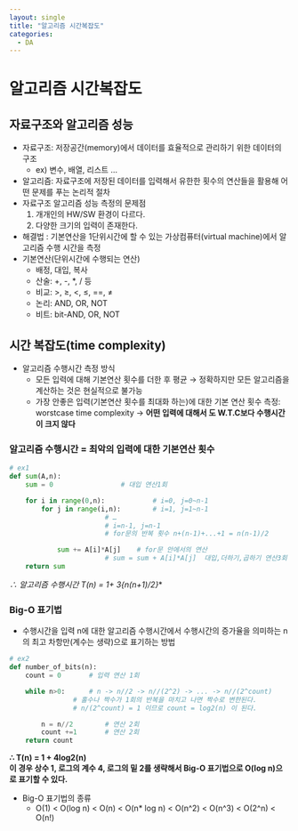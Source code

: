 ```yaml
---
layout: single
title: "알고리즘 시간복잡도"
categories: 
  - DA
---
```


# 알고리즘 시간복잡도

## 자료구조와 알고리즘 성능

- 자료구조: 저장공간(memory)에서 데이터를 효율적으로 관리하기 위한 데이터의 구조
    - ex) 변수, 배열, 리스트 …
- 알고리즘: 자료구조에 저장된 데이터를 입력해서 유한한 횟수의 연산들을 활용해 어떤 문제를 푸는 논리적 절차
- 자료구조 알고리즘 성능 측정의 문제점
    1. 개개인의 HW/SW 환경이 다르다.
    2. 다양한 크기의 입력이 존재한다.
- 해결법 : 기본연산을 1단위시간에 할 수 있는 가상컴퓨터(virtual machine)에서 알고리즘 수행 시간을 측정
- 기본연산(단위시간에 수행되는 연산)
    - 배정, 대입, 복사
    - 산술: +, -, *, / 등
    - 비교: >, ≥, <, ≤, ==, ≠
    - 논리: AND, OR, NOT
    - 비트: bit-AND, OR, NOT

## 시간 복잡도(time complexity)

- 알고리즘 수행시간 측정 방식
    - 모든 입력에 대해 기본연산 횟수를 더한 후 평균 → 정확하지만 모든 알고리즘을 계산하는 것은 현실적으로 불가능
    - 가장 안좋은 입력(기본연산 횟수를 최대화 하는)에 대한 기본 연산 횟수 측정: worstcase time complexity → **어떤 입력에 대해서 도 W.T.C보다 수행시간이 크지 않다**

### 알고리즘 수행시간 = 최악의 입력에 대한 기본연산 횟수

```python
# ex1
def sum(A,n):
	sum = 0					# 대입 연산1회

	for i in range(0,n):       		# i=0, j=0~n-1
		for j in range(i,n):    	# i=1, j=1~n-1
						# …
						# i=n-1, j=n-1
						# for문의 반복 횟수 n+(n-1)+...+1 = n(n-1)/2

			sum += A[i]*A[j]  	# for문 안에서의 연산
						# sum = sum + A[i]*A[j]  대입,더하기,곱하기 연산3회
	return sum
```

**∴ 알고리즘 수행시간 T(n) =  1+ 3*{n(n+1)/2}** 

### Big-O 표기법

- 수행시간을 입력 n에 대한 알고리즘 수행시간에서 수행시간의 증가율을 의미하는 n의 최고 차항만(계수는 생략)으로 표기하는 방법

```python
# ex2
def number_of_bits(n):
	count = 0		# 입력 연산 1회

	while n>0:		# n -> n//2 -> n//(2^2) -> ... -> n//(2^count)
				# 홀수나 짝수가 1회의 반복을 마치고 나면 짝수로 변한된다.
				# n/(2^count) = 1 이므로 count = log2(n) 이 된다.

		n = n//2        # 연산 2회
		count +=1       # 연산 2회
	return count
```

**∴ T(n) = 1 + 4log2(n)       
이 경우 상수 1, 로그의 계수 4, 로그의 밑 2를 생략해서 Big-O 표기법으로 O(log n)으로 표기할 수 있다.**

- Big-O 표기법의 종류
    - O(1) < O(log n) < O(n) < O(n* log n) <  O(n^2) < O(n^3) < O(2^n) < O(n!)
